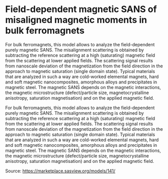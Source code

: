 # Field-dependent magnetic SANS of misaligned magnetic moments in bulk ferromagnets

For bulk ferromagnets, this model allows to analyze the field-dependent purely magnetic SANS. The misalignment scattering is obtained by subtracting the reference scattering at a high (saturating) magnetic field from the scattering at lower applied fields. The scattering signal results from nanoscale deviation of the magnetization from the field direction in the approach to magnetic saturation (single domain state). Typical materials that are analyzed in such a way are cold-worked elemental magnets, hard and soft magnetic nanocomposites, amorphous alloys and precipitates in magnetic steel. The magnetic SANS depends on the magnetic interactions, the magnetic microstructure (defect/particle size, magnetocrystalline anisotropy, saturation magnetisation) and on the applied magnetic field.

For bulk ferromagnets, this model allows to analyze the field-dependent purely magnetic SANS. The misalignment scattering is obtained by subtracting the reference scattering at a high (saturating) magnetic field from the scattering at lower applied fields. The scattering signal results from nanoscale deviation of the magnetization from the field direction in the approach to magnetic saturation (single domain state). Typical materials that are analyzed in such a way are cold-worked elemental magnets, hard and soft magnetic nanocomposites, amorphous alloys and precipitates in magnetic steel. The magnetic SANS depends on the magnetic interactions, the magnetic microstructure (defect/particle size, magnetocrystalline anisotropy, saturation magnetisation) and on the applied magnetic field.

Source: https://marketplace.sasview.org/models/141/
